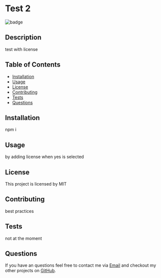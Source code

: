 # Test 2

![badge](https://img.shields.io/badge/license-MIT-blue)

## Description

test with license

## Table of Contents

* [Installation](#installation)
* [Usage](#usage)
* [License](#license)
* [Contributing](#contributing)
* [Tests](#tests)
* [Questions](#questions)

## Installation

npm i

## Usage

by adding license when yes is selected

## License
		
This project is licensed by MIT

## Contributing

best practices

## Tests

not at the moment

## Questions

If you have an questions feel free to contact me via [Email](dsapione@gmail.com)
and checkout my other projects on [GitHub](https://github.com/dsapione).
